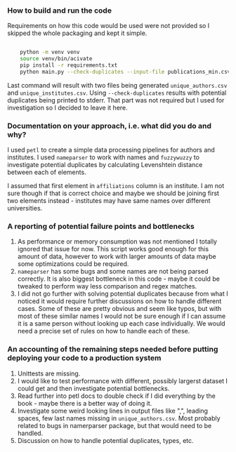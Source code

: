 ### How to build and run the code

Requirements on how this code would be used were not provided so I skipped the whole packaging and kept it simple.

```bash

    python -m venv venv
    source venv/bin/acivate
    pip install -r requirements.txt
    python main.py --check-duplicates --input-file publications_min.csv.gz

```

Last command will result with two files being generated `unique_authors.csv` and `unique_institutes.csv`.
Using `--check-duplicates` results with potential duplicates being printed to stderr. That part was not
required but I used for investigation so I decided to leave it here.

### Documentation on your approach, i.e. what did you do and why?

I used `petl` to create a simple data processing pipelines for authors and institutes. I used `nameparser`
to work with names and `fuzzywuzzy` to investigate potential duplicates by calculating Levenshtein
distance between each of elements.

I assumed that first element in `affiliations` column is an institute.
I am not sure though if that is correct choice and maybe we should be joining first two elements instead -
institutes may have same names over different universities.

### A reporting of potential failure points and bottlenecks

1. As performance or memory consumption was not mentioned I totally ignored that issue for now.
   This script works good enough for this amount of data, however to work with larger amounts
   of data maybe some optimizations could be required.
2. `nameparser` has some bugs and some names are not being parsed correctly. It is also biggest bottleneck
   in this code - maybe it could be tweaked to perform way less comparison and regex matches.
3. I did not go further with solving potential duplicates because from what I noticed it would require
   further discussions on how to handle different cases. Some of these are pretty obvious and seem like typos,
   but with most of these similar names I would not be sure enough if I can assume it is a same person without
   looking up each case individually. We would need a precise set of rules on how to handle each of these.

### An accounting of the remaining steps needed before putting deploying your code to a production system

1. Unittests are missing.
2. I would like to test performance with different, possibly largerst dataset I could get
   and then investigate potential bottlenecks.
3. Read further into petl docs to double check if I did everything by the book - maybe there is a better way of doing it.
4. Investigate some weird looking lines in output files like ",", leading spaces, few last names missing in
   `unique_authors.csv`. Most probably related to bugs in namerparser package, but that would need to be handled.
5. Discussion on how to handle potential duplicates, types, etc.
